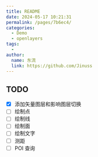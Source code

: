```yaml
---
title: README
date: 2024-05-17 10:21:31
permalink: /pages/7b6ec4/
categories:
  - Demo
  - openlayers
tags:
  - 
author: 
  name: 东流
  link: https://github.com/Jinuss
---
```

## TODO

- [x] 添加矢量图层和影响图层切换
- [ ] 绘制点
- [ ] 绘制线
- [ ] 绘制面
- [ ] 绘制文字
- [ ] 测距
- [ ] POI 查询